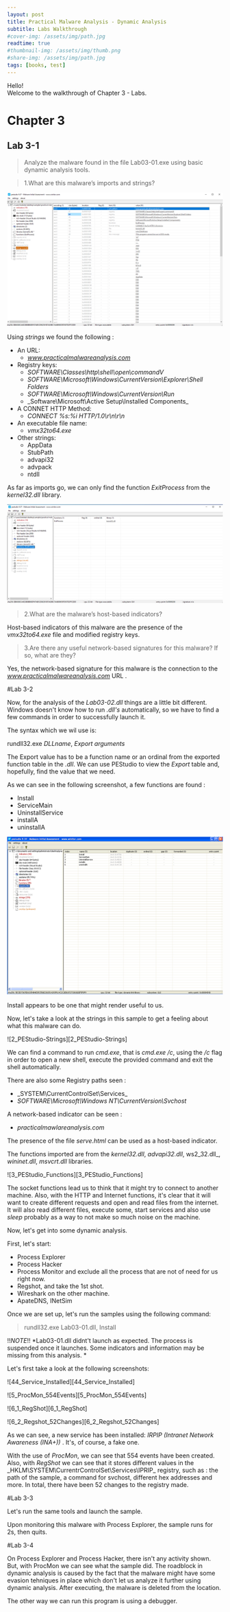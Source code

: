 ```yaml
---
layout: post
title: Practical Malware Analysis - Dynamic Analysis
subtitle: Labs Walkthrough
#cover-img: /assets/img/path.jpg
readtime: true
#thumbnail-img: /assets/img/thumb.png
#share-img: /assets/img/path.jpg
tags: [books, test]
---
```


Hello!  
Welcome to the walkthrough of Chapter 3 - Labs.

# Chapter 3

## Lab 3-1

> Analyze the malware found in the file Lab03-01.exe using basic dynamic analysis
tools.  

> 1.What are this malware’s imports and strings?

![Q1_Strings_Lab03-01.exe][Q1_Strings_Lab03-01.exe]

Using _strings_ we found the following : 
- An URL:
  - _www.practicalmalwareanalysis.com_
- Registry keys:
  - _SOFTWARE\Classes\http\shell\open\commandV_
  - _SOFTWARE\Microsoft\Windows\CurrentVersion\Explorer\Shell Folders_
  - _SOFTWARE\Microsoft\Windows\CurrentVersion\Run_
  - _Software\Microsoft\Active Setup\Installed Components\_
- A CONNET HTTP Method:
  - _CONNECT %s:%i HTTP/1.0\r\n\r\n_
- An executable file name:
  -  _vmx32to64.exe_
- Other strings: 
  - AppData
  - StubPath
  - advapi32
  - advpack
  - ntdll


As far as imports go, we can only find the function _ExitProcess_ from the _kernel32.dll_ library.

![Q1_Imports_Lab03-01.exe][Q1_Imports_Lab03-01.exe]

> 2.What are the malware’s host-based indicators?

Host-based indicators of this malware are the presence of the _vmx32to64.exe_ file and modified registry keys.


> 3.Are there any useful network-based signatures for this malware? If so,
what are they?

Yes, the network-based signature for this malware is the connection to the _www.practicalmalwareanalysis.com_ URL .

#Lab 3-2

Now, for the analysis of the _Lab03-02.dll_ things are a little bit different. Windows doesn't know how to run _.dll's_ automatically, so we have to find a few commands in order to successfully launch it.  

The syntax which we wil use is:

rundll32.exe _DLLname_, _Export arguments_

The Export value has to be a function name or an ordinal from the exported function table in the _.dll_. We can use PEStudio to view the _Export_ table and, hopefully, find the value that we need. 

As we can see in the following screenshot, a few functions are found :
- Install
- ServiceMain
- UninstallService
- installA
- uninstallA

![1_PEStudio-Exports][1_PEStudio-Exports]

Install appears to be one that might render useful to us.

Now, let's take a look at the strings in this sample to get a feeling about what this malware can do.

![2_PEStudio-Strings][2_PEStudio-Strings]

We can find a command to run _cmd.exe_, that is _cmd.exe /c_, using the _/c_ flag in order to open a new shell, execute the provided command and exit the shell automatically.

There are also some Registry paths seen :
- _SYSTEM\CurrentControlSet\Services\_
- _SOFTWARE\Microsoft\Windows NT\CurrentVersion\Svchost_

A network-based indicator can be seen : 
- _practicalmawlareanalysis.com_

The presence of the file _serve.html_ can be used as a host-based indicator.  

The functions imported are from the _kernel32.dll_, _advapi32.dll_, ws2_32.dll_, _wininet.dll_, _msvcrt.dll_ libraries.

![3_PEStudio_Functions][3_PEStudio_Functions]

The socket functions lead us to think that it might try to connect to another machine. Also, with the HTTP and Internet functions, it's clear that it will want to create different requests and open and read files from the internet. 
It will also read different files, execute some, start services and also use _sleep_  probably as a way to not make so much noise on the machine.

Now, let's get into some dynamic analysis.

First, let's start:
- Process Explorer
- Process Hacker
- Process Monitor and exclude all the process that are not of need for us right now.
- Regshot, and take the 1st shot.
- Wireshark on the other machine.
- ApateDNS, INetSim

 Once we are set up, let's run the samples using the following command:

> rundll32.exe Lab03-01.dll, Install

!!*NOTE*!! *Lab03-01.dll didnt't launch as expected. The process is suspended once it launches. Some indicators and information may be missing from this analysis. *

Let's first take a look at the following screenshots:

![44_Service_Installed][44_Service_Installed]

![5_ProcMon_554Events][5_ProcMon_554Events]

![6_1_RegShot][6_1_RegShot]

![6_2_Regshot_52Changes][6_2_Regshot_52Changes]

As we can see, a new service has been installed: _IRPIP (Intranet Network Awareness (INA+))_ . It's, of course, a fake one. 

With the use of _ProcMon_, we can see that 554 events have been created. Also, with _RegShot_ we can see that it stores different values in the _HKLM\SYSTEM\CurrentrControlSet\Services\IPRIP\_ registry, such as : the path of the sample, a command for svchost, different hex addresses and more. In total, there have been 52 changes to the registry made.


#Lab 3-3

Let's run the same tools and launch the sample.

Upon monitoring this malware with Process Explorer, the sample runs for 2s, then quits. 

#Lab 3-4

On Process Explorer and Process Hacker, there isn't any activity shown. But, with ProcMon we can see what the sample did.
The roadblock in dynamic analysis is caused by the fact that the malware might have some evasion tehniques in place which don't let us analyze it further using dynamic analysis.
After executing, the malware is deleted from the location.


The other way we can run this program is using a debugger.

[//]: # (Screenshots assets down below:)

[Q1_Strings_Lab03-01.exe]:/assets/img/Chapter3/Lab3-1/Q1_Strings_Lab03-01.exe.png

[Q1_Imports_Lab03-01.exe]:/assets/img/Chapter3/Lab3-1/Q1_Imports_Lab03-01.exe.png 

[//]: # (Lab3-2:)

[1_PEStudio-Exports]:/assets/img/Chapter3/Lab03-02.dll/1_PEStudio-Exports.png
[2_PEStudio-Strings.png]:/assets/img/Chapter3/Lab03-02.dll/2_PEStudio-Strings.png
[3_PEStudio_Functions.png]:/assets/img/Chapter3/Lab03-02.dll/3_PEStudio_Functions.png
[44_Service_Installed.png]:/assets/img/Chapter3/Lab03-02.dll/44_Service_Installed.png
[5_ProcMon_554Events.png]:/assets/img/Chapter3/Lab03-02.dll/5_ProcMon_554Events.png
[6_1_RegShot.png]:/assets/img/Chapter3/Lab03-02.dll/6_1_RegShot.png
[6_2_Regshot_52Changes.png]:/assets/img/Chapter3/Lab03-02.dll/6_2_Regshot_52Changes.png


